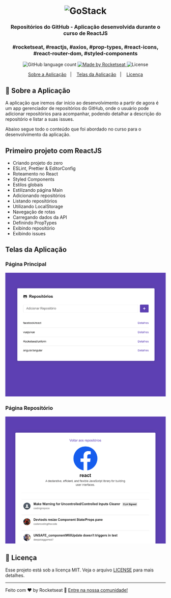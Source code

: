 <h1 align="center">
    <img alt="GoStack" src="https://rocketseat-cdn.s3-sa-east-1.amazonaws.com/bootcamp-header.png" width="200px" />
</h1>

<h3 align="center">
  Repositórios do GitHub - Aplicação desenvolvida durante o curso de ReactJS
</h3>

<h3 align="center">
  #rocketseat, #reactjs, #axios, #prop-types, #react-icons, #react-router-dom, #styled-components
</h3>

<p align="center">
  <img alt="GitHub language count" src="https://img.shields.io/github/languages/count/rocketseat/bootcamp-gostack-desafio-01?color=%2304D361">

  <a href="https://rocketseat.com.br">
    <img alt="Made by Rocketseat" src="https://img.shields.io/badge/made%20by-Rocketseat-%2304D361">
  </a>

  <img alt="License" src="https://img.shields.io/badge/license-MIT-%2304D361">
</p>

<p align="center">
  <a href="#rocket-sobre-a-aplicação">Sobre a Aplicação</a>&nbsp;&nbsp;&nbsp;|&nbsp;&nbsp;&nbsp;
  <a href="#telas-da-aplicação">Telas da Aplicação</a>&nbsp;&nbsp;&nbsp;|&nbsp;&nbsp;&nbsp;
  <a href="#memo-licença">Licença</a>
</p>

## :rocket: Sobre a Aplicação

A aplicação que iremos dar início ao desenvolvimento a partir de agora é um app gerenciador de repositórios do GitHub, onde o usuário pode adicionar repositórios para acompanhar, podendo detalhar a descrição do repositório e listar a suas issues.

Abaixo segue todo o conteúdo que foi abordado no curso para o desenvolvimento da aplicação.

## Primeiro projeto com ReactJS

- Criando projeto do zero
- ESLint, Prettier & EditorConfig
- Roteamento no React
- Styled Components
- Estilos globais
- Estilizando página Main
- Adicionando repositórios
- Listando repositórios
- Utilizando LocalStorage
- Navegação de rotas
- Carregando dados da API
- Definindo PropTypes
- Exibindo repositório
- Exibindo issues

## Telas da Aplicação

### Página Principal
![Main](.github/main.png)

### Página Repositório
![Repository](.github/repository.png)

## :memo: Licença

Esse projeto está sob a licença MIT. Veja o arquivo [LICENSE](LICENSE.md) para mais detalhes.

---

Feito com ♥ by Rocketseat :wave: [Entre na nossa comunidade!](https://discordapp.com/invite/gCRAFhc)
